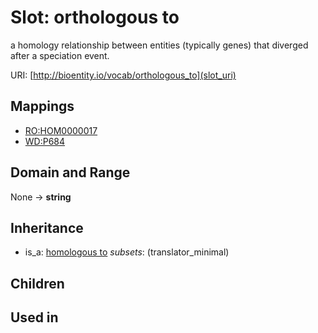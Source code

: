 # Slot: orthologous to


a homology relationship between entities (typically genes) that diverged after a speciation event.

URI: [http://bioentity.io/vocab/orthologous_to](slot_uri)
## Mappings

 * [RO:HOM0000017](http://purl.obolibrary.org/obo/RO_HOM0000017)
 * [WD:P684](http://purl.obolibrary.org/obo/WD_P684)
## Domain and Range

None -> **string**
## Inheritance

 *  is_a: [homologous to](homologous_to.md) *subsets*: (translator_minimal)
## Children

## Used in

